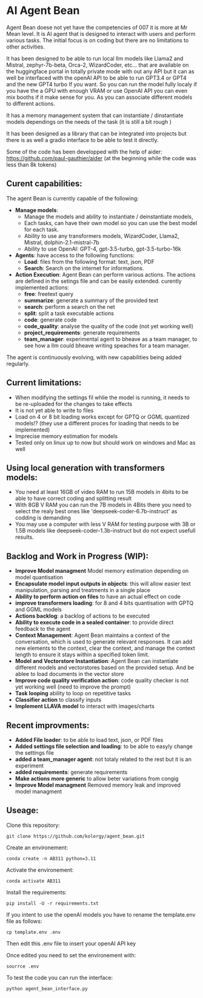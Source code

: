 # AI Agent Bean
Agent Bean doese not yet have the competencies of 007 it is more at Mr Mean level. It is AI agent that is designed to interact with users and perform various tasks. The initial focus is on coding but there are no limitations to other activities. 

It has been designed to be able to run local llm models like Llama2 and Mistral, zephyr-7b-beta, Orca-2, WizardCoder, etc... that are available on the huggingface portal in totally private mode with out any API but it can as well be interfaced with the openAI API to be able to run GPT3.4 or GPT4 and the new GPT4 turbo If you want. So you can run the model fully localy if you have the a GPU with enough VRAM or use OpenAI API you can even mix booths if it make sense for you. As you can associate different models to different actions.

It has a memory management system that can instantiate / dinstantiate models dependings on the needs of the task (it is still a bit rough )

It has been designed as a library that can be integrated into projects but there is as well a gradio interface to be able to test it directly.

Some of the code has been developped with the help of aider: https://github.com/paul-gauthier/aider (at the beginning while the code was less than 8k tokens)

## Curent capabilities:
The agent Bean is currently capable of the following:
- **Manage models**: 
   - Manage the models and ability to instantiate / deinstantiate models, 
   - Each tasks, can have their own model so you can use the best model for each task. 
   - Ability to use any transformers models, WizardCoder, Llama2, Mistral, dolphin-2.1-mistral-7b
   - Ability to use OpenAI: GPT-4, gpt-3.5-turbo, gpt-3.5-turbo-16k 
- **Agents**: have access to the following functions: 
   - **Load**: files from the following format: text, json, PDF 
   - **Search**: Search on the internet for informations. 
- **Action Execution**: Agent Bean can perform various actions. The actions are defined in the setings file and can be easily extended. curently implemented actions:
   - **free**: freetext query
   - **summarize**: generate a summary of the provided text
   - **search**: perform a search on the net
   - **split**: split a task executable actions 
   - **code**: generate code 
   - **code_quality**: analyse the quality of the code (not yet working well)
   - **project_requirements**: generate requirements
   - **team_manager**: experimental agent to bheave as a team manager, to see how a llm could bheave writing speaches for a team manager.


The agent is continuously evolving, with new capabilities being added regularly.


## Current limitations:
- When modifying the settings fil whlie the model is running, it needs to be re-uploaded for the changes to take effects
- It is not yet able to write to files
- Load on 4 or 8 bit loading works except for GPTQ or GGML quantized models!? (they use a different proces for loading that needs to be implemented)
- Imprecise memory estimation for models
- Tested only on linux up to now but should work on windows and Mac as well


## Using local generation with transformers models:
- You need at least 16GB of video RAM to run 15B models in 4bits to be able to have correct coding and splitting result
- With 8GB V RAM you can run the 7B models in 4Bits there you need to select the realy best ones like 'deepseek-coder-6.7b-instruct' as codding is demanding
- You may use a computer with less V RAM for testing purpose with 3B or 1.5B models like deepseek-coder-1.3b-instruct but do not expect usefull results.


## Backlog and Work in Progress (WIP):
- **Improve Model managment** Model memory estimation depending on model quantisation
- **Encapsulate model input outputs in objects**: this will allow easier text manipulation, parsing and treatments in a single place 
- **Ability to perform action on files** to have an actual effect on code
- **improve transformers loading**: for 8 and 4 bits quantisation with GPTQ and GGML models
- **Actions backlog**: a backlog of actions to be executed
- **Ability to execute code in a sealed container**: to provide direct feedback to the agent
- **Context Management**: Agent Bean maintains a context of the conversation, which is used to generate relevant responses. It can add new elements to the context, clear the context, and manage the context length to ensure it stays within a specified token limit.
- **Model and Vectorstore Instantiation**: Agent Bean can instantiate different models and vectorstores based on the provided setup. And be ablee to load documents in the vector store
- **Improve code quality verification action**: code quality checker is not yet working well (need to improve the prompt)
- **Task looping** ability to loop on repetitive tasks
- **Classifier action** to classify inputs
- **Implement LLAVA model** to interact with images/charts 


## Recent improvments:
- **Added File loader**: to be able to load text, json, or PDF files
- **Added settings file selection and loading**: to be able to easyly change the settings file
- **added a team_manager agent**: not totaly related to the rest but it is an experiment 
- **added requirements**: generate requirements
- **Make actions more generic** to allow beter variations from congig
- **Improve Model managment** Removed memory leak and improved model managment


## Useage:

Clone this repository:

`git clone https://github.com/kolergy/agent_bean.git`

Create an environement:

`conda create -n AB311 python=3.11`

Activate the environement:

`conda activate AB311`

Install the requirements:

`pip install -U -r requirements.txt`

If you intent to use the openAI models you have to rename the template.env file as follows:

`cp template.env .env`

Then edit this .env file to insert your openAI API key 

Once edited you need to set the environement with:

`sourrce .env`

To test the code you can run the interface:

`python agent_bean_interface.py`
